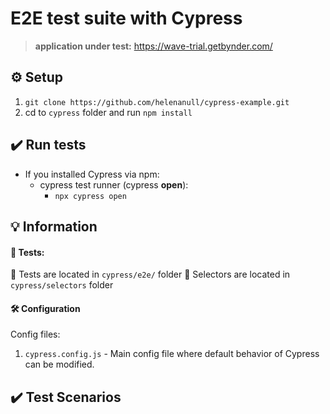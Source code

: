 # E2E test suite with Cypress
> **application under test:** https://wave-trial.getbynder.com/

## :gear: Setup

1. `git clone https://github.com/helenanull/cypress-example.git`
2. cd to `cypress` folder and run `npm install`


## :heavy_check_mark: Run tests

- If you installed Cypress via npm: 
    - cypress test runner (cypress __open__):
      - `npx cypress open`
    

## :bulb: Information
#### :test_tube: Tests:
:file_folder: Tests are located in `cypress/e2e/` folder
:file_folder: Selectors are located in `cypress/selectors` folder

#### :hammer_and_wrench: Configuration
Config files:
1. `cypress.config.js` - Main config file where default behavior of Cypress can be modified.

## :heavy_check_mark: Test Scenarios



